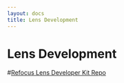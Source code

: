```yaml
---
layout: docs
title: Lens Development
---
```


<h1>Lens Development</h1>

#[Refocus Lens Developer Kit Repo](https://github.com/Salesforce/refocus-ldk)
